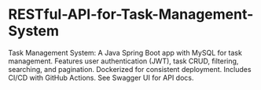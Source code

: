 # RESTful-API-for-Task-Management-System
Task Management System: A Java Spring Boot app with MySQL for task management. Features user authentication (JWT), task CRUD, filtering, searching, and pagination. Dockerized for consistent deployment. Includes CI/CD with GitHub Actions. See Swagger UI for API docs.
